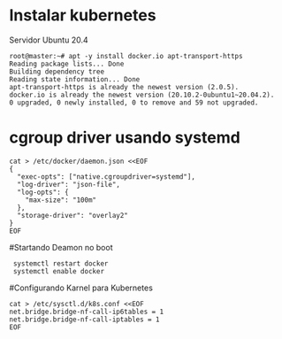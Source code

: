 # Instalar kubernetes 

Servidor Ubuntu 20.4

```
root@master:~# apt -y install docker.io apt-transport-https
Reading package lists... Done
Building dependency tree
Reading state information... Done
apt-transport-https is already the newest version (2.0.5).
docker.io is already the newest version (20.10.2-0ubuntu1~20.04.2).
0 upgraded, 0 newly installed, 0 to remove and 59 not upgraded.

```

# cgroup driver usando systemd

```
cat > /etc/docker/daemon.json <<EOF
{
  "exec-opts": ["native.cgroupdriver=systemd"],
  "log-driver": "json-file",
  "log-opts": {
    "max-size": "100m"
  },
  "storage-driver": "overlay2"
}
EOF
```

#Startando Deamon no boot

```
 systemctl restart docker
 systemctl enable docker

```

#Configurando Karnel para Kubernetes

```
cat > /etc/sysctl.d/k8s.conf <<EOF
net.bridge.bridge-nf-call-ip6tables = 1
net.bridge.bridge-nf-call-iptables = 1
EOF
```
